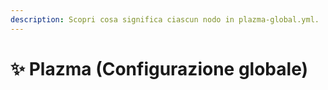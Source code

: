 ```yaml
---
description: Scopri cosa significa ciascun nodo in plazma-global.yml.
---
```


# ✨ Plazma (Configurazione globale)
